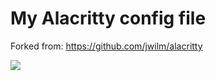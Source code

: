 # My Alacritty config file

Forked from: https://github.com/jwilm/alacritty

![](https://i.imgur.com/ulDDPtf.png)
